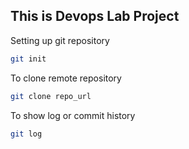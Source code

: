 ## This is Devops Lab Project
Setting up git repository
```bash
git init
```
To clone remote repository
```bash
git clone repo_url
```
To show log or commit history
```bash
git log
```
